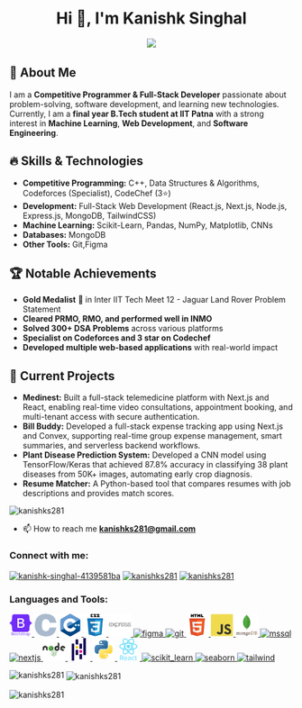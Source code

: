 <h1 align="center">Hi 👋, I'm Kanishk Singhal</h1>
<p align="center">
  <a href="https://github.com/kanishks281"><img src="https://readme-typing-svg.herokuapp.com?font=Ubuntu&color=blue&size=24&center=true&vCenter=true&width=600&height=100&lines=Pursuing+B.Tech+From+IIT+Patna,;Competitive+Programmer,;Web+Developer,;ML+Enthusiast"></a>
</p>
<img  src="https://media.giphy.com/media/K5kfQExKk731K/giphy.gif" width="300px" align="right" alt="">

## 🚀 About Me
I am a **Competitive Programmer & Full-Stack Developer** passionate about problem-solving, software development, and learning new technologies. Currently, I am a **final year B.Tech student at IIT Patna** with a strong interest in **Machine Learning**, **Web Development**, and **Software Engineering**.

## 🔥 Skills & Technologies
- **Competitive Programming:** C++, Data Structures & Algorithms, Codeforces (Specialist), CodeChef (3⭐)
- **Development:** Full-Stack Web Development (React.js, Next.js, Node.js, Express.js, MongoDB, TailwindCSS)
- **Machine Learning:** Scikit-Learn, Pandas, NumPy, Matplotlib, CNNs
- **Databases:** MongoDB
- **Other Tools:** Git,Figma

## 🏆 Notable Achievements
- **Gold Medalist** 🏅 in Inter IIT Tech Meet 12 - Jaguar Land Rover Problem Statement
- **Cleared PRMO, RMO, and performed well in INMO**
- **Solved 300+ DSA Problems** across various platforms
- **Specialist on Codeforces and 3 star on Codechef**
- **Developed multiple web-based applications** with real-world impact

## 🔭 Current Projects
- **Medinest:** Built a full-stack telemedicine platform with Next.js and React, enabling real-time video consultations, appointment booking, and multi-tenant access with secure authentication.
- **Bill Buddy:** Developed a full-stack expense tracking app using Next.js and Convex, supporting real-time group expense management, smart summaries, and serverless backend workflows.
- **Plant Disease Prediction System:** Developed a CNN model using TensorFlow/Keras that achieved 87.8% accuracy in classifying 38 plant diseases from 50K+ images, automating early crop diagnosis.
- **Resume Matcher:** A Python-based tool that compares resumes with job descriptions and provides match scores.
  
<p align="left"> <img src="https://komarev.com/ghpvc/?username=kanishks281&label=Profile%20views&color=0e75b6&style=flat" alt="kanishks281" /> </p>

- 📫 How to reach me **kanishks281@gmail.com**

<h3 align="left">Connect with me:</h3>
<p align="left">
<a href="https://linkedin.com/in/kanishk-singhal-4139581ba" target="blank"><img align="center" src="https://raw.githubusercontent.com/rahuldkjain/github-profile-readme-generator/master/src/images/icons/Social/linked-in-alt.svg" alt="kanishk-singhal-4139581ba" height="30" width="40" /></a>
<a href="https://instagram.com/kanishks281" target="blank"><img align="center" src="https://raw.githubusercontent.com/rahuldkjain/github-profile-readme-generator/master/src/images/icons/Social/instagram.svg" alt="kanishks281" height="30" width="40" /></a>
<a href="https://www.codechef.com/users/kanishks281" target="blank"><img align="center" src="https://cdn.jsdelivr.net/npm/simple-icons@3.1.0/icons/codechef.svg" alt="kanishks281" height="30" width="40" /></a>
</p>

<h3 align="left">Languages and Tools:</h3>
<p align="left"> <a href="https://getbootstrap.com" target="_blank" rel="noreferrer"> <img src="https://raw.githubusercontent.com/devicons/devicon/master/icons/bootstrap/bootstrap-plain-wordmark.svg" alt="bootstrap" width="40" height="40"/> </a> <a href="https://www.cprogramming.com/" target="_blank" rel="noreferrer"> <img src="https://raw.githubusercontent.com/devicons/devicon/master/icons/c/c-original.svg" alt="c" width="40" height="40"/> </a> <a href="https://www.w3schools.com/cpp/" target="_blank" rel="noreferrer"> <img src="https://raw.githubusercontent.com/devicons/devicon/master/icons/cplusplus/cplusplus-original.svg" alt="cplusplus" width="40" height="40"/> </a> <a href="https://www.w3schools.com/css/" target="_blank" rel="noreferrer"> <img src="https://raw.githubusercontent.com/devicons/devicon/master/icons/css3/css3-original-wordmark.svg" alt="css3" width="40" height="40"/> </a> <a href="https://expressjs.com" target="_blank" rel="noreferrer"> <img src="https://raw.githubusercontent.com/devicons/devicon/master/icons/express/express-original-wordmark.svg" alt="express" width="40" height="40"/> </a> <a href="https://www.figma.com/" target="_blank" rel="noreferrer"> <img src="https://www.vectorlogo.zone/logos/figma/figma-icon.svg" alt="figma" width="40" height="40"/> </a> <a href="https://git-scm.com/" target="_blank" rel="noreferrer"> <img src="https://www.vectorlogo.zone/logos/git-scm/git-scm-icon.svg" alt="git" width="40" height="40"/> </a> <a href="https://www.w3.org/html/" target="_blank" rel="noreferrer"> <img src="https://raw.githubusercontent.com/devicons/devicon/master/icons/html5/html5-original-wordmark.svg" alt="html5" width="40" height="40"/> </a> <a href="https://developer.mozilla.org/en-US/docs/Web/JavaScript" target="_blank" rel="noreferrer"> <img src="https://raw.githubusercontent.com/devicons/devicon/master/icons/javascript/javascript-original.svg" alt="javascript" width="40" height="40"/> </a> <a href="https://www.mongodb.com/" target="_blank" rel="noreferrer"> <img src="https://raw.githubusercontent.com/devicons/devicon/master/icons/mongodb/mongodb-original-wordmark.svg" alt="mongodb" width="40" height="40"/> </a> <a href="https://www.microsoft.com/en-us/sql-server" target="_blank" rel="noreferrer"> <img src="https://www.svgrepo.com/show/303229/microsoft-sql-server-logo.svg" alt="mssql" width="40" height="40"/> </a> <a href="https://nextjs.org/" target="_blank" rel="noreferrer"> <img src="https://cdn.worldvectorlogo.com/logos/nextjs-2.svg" alt="nextjs" width="40" height="40"/> </a> <a href="https://nodejs.org" target="_blank" rel="noreferrer"> <img src="https://raw.githubusercontent.com/devicons/devicon/master/icons/nodejs/nodejs-original-wordmark.svg" alt="nodejs" width="40" height="40"/> </a> <a href="https://pandas.pydata.org/" target="_blank" rel="noreferrer"> <img src="https://raw.githubusercontent.com/devicons/devicon/2ae2a900d2f041da66e950e4d48052658d850630/icons/pandas/pandas-original.svg" alt="pandas" width="40" height="40"/> </a> <a href="https://www.python.org" target="_blank" rel="noreferrer"> <img src="https://raw.githubusercontent.com/devicons/devicon/master/icons/python/python-original.svg" alt="python" width="40" height="40"/> </a> <a href="https://reactjs.org/" target="_blank" rel="noreferrer"> <img src="https://raw.githubusercontent.com/devicons/devicon/master/icons/react/react-original-wordmark.svg" alt="react" width="40" height="40"/> </a> <a href="https://scikit-learn.org/" target="_blank" rel="noreferrer"> <img src="https://upload.wikimedia.org/wikipedia/commons/0/05/Scikit_learn_logo_small.svg" alt="scikit_learn" width="40" height="40"/> </a> <a href="https://seaborn.pydata.org/" target="_blank" rel="noreferrer"> <img src="https://seaborn.pydata.org/_images/logo-mark-lightbg.svg" alt="seaborn" width="40" height="40"/> </a> <a href="https://tailwindcss.com/" target="_blank" rel="noreferrer"> <img src="https://www.vectorlogo.zone/logos/tailwindcss/tailwindcss-icon.svg" alt="tailwind" width="40" height="40"/> </a> </p>

<p><img align="left" src="https://github-readme-stats.vercel.app/api/top-langs?username=kanishks281&show_icons=true&locale=en&layout=compact" alt="kanishks281" /></p>

<p>&nbsp;<img align="center" src="https://github-readme-stats.vercel.app/api?username=kanishks281&show_icons=true&locale=en" alt="kanishks281" /></p>

<p><img align="center" src="https://github-readme-streak-stats.herokuapp.com/?user=kanishks281&" alt="kanishks281" /></p>
